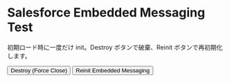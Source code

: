 <html>

<body>
  <h1>Salesforce Embedded Messaging Test</h1>
  <p>初期ロード時に一度だけ init。Destroy ボタンで破棄、Reinit ボタンで再初期化します。</p>

  <button onclick="destroyEmbeddedMessaging()">Destroy (Force Close)</button>
  <button onclick="reinitEmbeddedMessaging()">Reinit Embedded Messaging</button>

  <script>
    /**
     * ページ読み込み時 (script onload) に呼ばれる関数。
     * embeddedservice_bootstrap が既に存在すれば -> 破棄して終了
     * 存在しなければ -> doInit() で初期化
     */
    function initEmbeddedMessagingAtPageLoad() {
      console.log('[initEmbeddedMessagingAtPageLoad] START');

      if (window.embeddedservice_bootstrap) {
        console.warn('[initEmbeddedMessagingAtPageLoad] Found existing embeddedservice_bootstrap. Destroying...');
        destroyEmbeddedMessaging();
        // destroy で scriptタグやブートストラップオブジェクトを消すので、
        // ここではすぐに init を呼ばず、いったん終了。
        // 必要であれば setTimeout で再init してもOK。
        return;
      }

      // まだ embeddedservice_bootstrap がなければ init
      doInit();
    }

    /**
     * Embedded Messaging の本来の init 処理
     */
    function doInit() {
      console.log('[doInit] START');
      try {
        // language設定
        embeddedservice_bootstrap.settings.language = 'ja';

        // 実際の init(OrgID, DeployID, URL, {options...}) を書き換える
   embeddedservice_bootstrap.init(
          '00DIS000002CjVn',
          'MIAW4',
          'https://daihachi20240927.my.site.com/ESWMIAW41737545576136',
          {
            scrt2URL: 'https://daihachi20240927.my.salesforce-scrt.com'
          }
        );
      } catch (err) {
        console.error('Error loading Embedded Messaging: ', err);
      }
      console.log('[doInit] END');
    }

    /**
     * Embedded Messaging の破棄
     */
    function destroyEmbeddedMessaging(verbose = true) {
      if (verbose) console.log('[destroyEmbeddedMessaging] START');

      // removeIframe() が使えるなら先に呼ぶ (任意)
      if (
        window.embeddedservice_bootstrap &&
        window.embeddedservice_bootstrap.core &&
        typeof window.embeddedservice_bootstrap.core.removeIframe === 'function'
      ) {
        if (verbose) console.log('[destroyEmbeddedMessaging] Calling removeIframe()...');
        try {
          window.embeddedservice_bootstrap.core.removeIframe();
        } catch (err) {
          console.warn('[destroyEmbeddedMessaging] removeIframe() threw error:', err);
        }
      }

      // script タグ削除
      const script = document.querySelector("script[src*='bootstrap.min.js']");
      if (script) {
        script.remove();
        if (verbose) console.log('[destroyEmbeddedMessaging] Removed script tag.');
      }

      // iframe (data-embeddedmessaging) を削除
      const chatIframe = document.querySelector('iframe[data-embeddedmessaging], iframe[class*="embeddedMessaging"]');
      if (chatIframe) {
        chatIframe.remove();
        if (verbose) console.log('[destroyEmbeddedMessaging] Removed chat iframe.');
      }

      // コンテナID(#embeddedMessaging) があれば削除
      const container = document.getElementById('embeddedMessaging');
      if (container) {
        container.remove();
        if (verbose) console.log('[destroyEmbeddedMessaging] Removed #embeddedMessaging container.');
      }

      // localStorage削除
      try {
        localStorage.removeItem('embeddedMessaging:conversationData');
        localStorage.removeItem('embeddedMessaging:isLoggedIn');
        localStorage.removeItem('embeddedMessaging:settings');
        if (verbose) console.log('[destroyEmbeddedMessaging] Cleared localStorage.');
      } catch (err) {
        console.warn('[destroyEmbeddedMessaging] Error clearing localStorage:', err);
      }

      // windowオブジェクト上の embeddedservice_bootstrap を削除
      if (window.embeddedservice_bootstrap) {
        delete window.embeddedservice_bootstrap;
        if (verbose) console.log('[destroyEmbeddedMessaging] Deleted window.embeddedservice_bootstrap.');
      }

      if (verbose) console.log('[destroyEmbeddedMessaging] END');
    }

    /**
     * 再初期化
     * - いったん destroy
     * - 少し待って新しい <script> を読み込み -> onload で doInit()
     */
    function reinitEmbeddedMessaging() {
      console.log('[reinitEmbeddedMessaging] START');
      destroyEmbeddedMessaging();

      // 破棄完了後にセットタイムアウトなどで init する
      setTimeout(() => {
        console.log('[reinitEmbeddedMessaging] Adding new script...');
        const scriptTag = document.createElement('script');
        scriptTag.type = 'text/javascript';
        scriptTag.src = 'https://xxx.my.site.com/ESWxxx/assets/js/bootstrap.min.js'; // 実際のURLに合わせる
        scriptTag.onload = function() {
          console.log('[reinitEmbeddedMessaging] Script loaded. Now calling doInit()...');
          if (window.embeddedservice_bootstrap) {
            doInit();
          } else {
            console.warn('[reinitEmbeddedMessaging] embeddedservice_bootstrap not defined after script load.');
          }
        };
        document.body.appendChild(scriptTag);
      }, 500);

      console.log('[reinitEmbeddedMessaging] END (waiting 500ms before loading new script)');
    }
  </script>

  <!-- 
    初回のみ読み込むScript。
    onload で initEmbeddedMessagingAtPageLoad() を呼ぶことで
    ページロード時に一度だけ init を実行
  -->
  <script
    type="text/javascript"
    src="https://xxx.my.site.com/ESWxxx/assets/js/bootstrap.min.js"
    onload="initEmbeddedMessagingAtPageLoad()"
  ></script>
</body>
</html>
